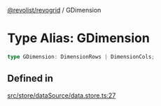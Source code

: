 [@revolist/revogrid](README.md) / GDimension

# Type Alias: GDimension

```ts
type GDimension: DimensionRows | DimensionCols;
```

## Defined in

[src/store/dataSource/data.store.ts:27](https://github.com/revolist/revogrid/blob/38c381e080d7e0c5d988f8833cd99eec7cce206d/src/store/dataSource/data.store.ts#L27)
